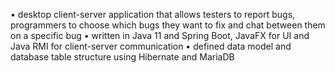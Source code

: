 •	desktop client-server application that allows testers to report bugs, programmers to choose which bugs they want to fix and chat between them on a specific bug
•	written in Java 11 and Spring Boot, JavaFX for UI and Java RMI for client-server communication
•	defined data model and database table structure using Hibernate and MariaDB
